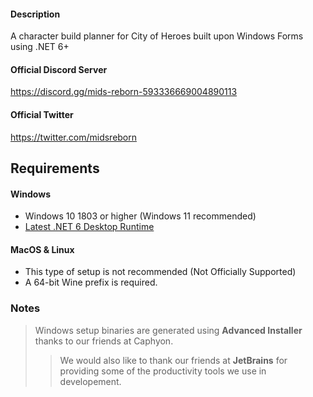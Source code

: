 #### Description
A character build planner for City of Heroes built upon Windows Forms using .NET 6+

#### Official Discord Server
https://discord.gg/mids-reborn-593336669004890113

#### Official Twitter
https://twitter.com/midsreborn

## Requirements

#### Windows
   * Windows 10 1803 or higher (Windows 11 recommended)
   * [Latest .NET 6 Desktop Runtime](https://dotnet.microsoft.com/en-us/download/dotnet/6.0)
   
#### MacOS & Linux
   * This type of setup is not recommended (Not Officially Supported)
   * A 64-bit Wine prefix is required.

### Notes
>Windows setup binaries are generated using **Advanced Installer** thanks to our friends at Caphyon.
>>We would also like to thank our friends at **JetBrains** for providing some of the productivity tools we use in developement.
